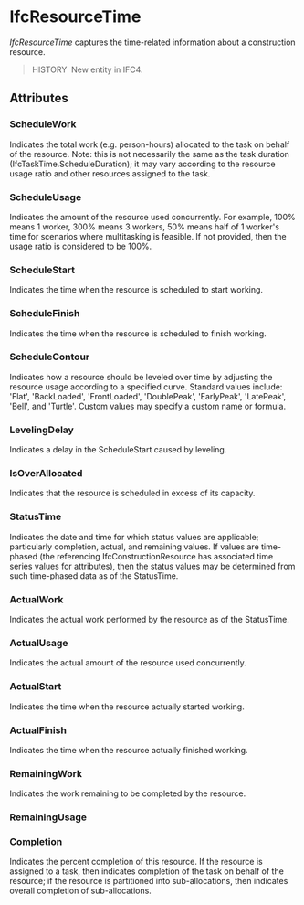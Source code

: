 # IfcResourceTime

_IfcResourceTime_ captures the time-related information about a construction resource.

> HISTORY&nbsp; New entity in IFC4.

## Attributes

### ScheduleWork
Indicates the total work (e.g. person-hours) allocated to the task on behalf of the resource. 
Note: this is not necessarily the same as the task duration (IfcTaskTime.ScheduleDuration); it may vary according to the resource usage ratio and other resources assigned to the task.

### ScheduleUsage
Indicates the amount of the resource used concurrently. For example, 100% means 1 worker, 300% means 3 workers, 50% means half of 1 worker's time for scenarios where multitasking is feasible. If not provided, then the usage ratio is considered to be 100%.

### ScheduleStart
Indicates the time when the resource is scheduled to start working.

### ScheduleFinish
Indicates the time when the resource is scheduled to finish working.

### ScheduleContour
Indicates how a resource should be leveled over time by adjusting the resource usage according to a specified curve.  Standard values include: 'Flat', 'BackLoaded', 'FrontLoaded', 'DoublePeak', 'EarlyPeak', 'LatePeak', 'Bell', and 'Turtle'.  Custom values may specify a custom name or formula.

### LevelingDelay
Indicates a delay in the ScheduleStart caused by leveling.

### IsOverAllocated
Indicates that the resource is scheduled in excess of its capacity.

### StatusTime
Indicates the date and time for which status values are applicable; particularly completion, actual, and remaining values.  If values are time-phased (the referencing IfcConstructionResource has associated time series values for attributes), then the status values may be determined from such time-phased data as of the StatusTime.

### ActualWork
Indicates the actual work performed by the resource as of the StatusTime.

### ActualUsage
Indicates the actual amount of the resource used concurrently.

### ActualStart
Indicates the time when the resource actually started working.

### ActualFinish
Indicates the time when the resource actually finished working.

### RemainingWork
Indicates the work remaining to be completed by the resource.

### RemainingUsage


### Completion
Indicates the percent completion of this resource.  If the resource is assigned to a task, then indicates completion of the task on behalf of the resource; if the resource is partitioned into sub-allocations, then indicates overall completion of sub-allocations.
